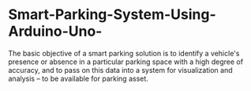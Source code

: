 # Smart-Parking-System-Using-Arduino-Uno-
The basic objective of a smart parking solution is to identify a vehicle's  presence or absence in a particular parking space with a high degree of accuracy, and  to pass on this data into a system for visualization and analysis – to be available  for parking asset.
